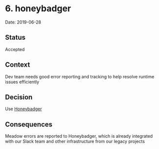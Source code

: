 # 6. honeybadger

Date: 2019-06-28

## Status

Accepted

## Context

Dev team needs good error reporting and tracking to help resolve
runtime issues efficiently

## Decision

Use [Honeybadger](https://honeybadger.io/)

## Consequences

Meadow errors are reported to Honeybadger, which is already integrated with
our Slack team and other infrastructure from our legacy projects
